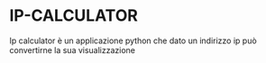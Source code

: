 # IP-CALCULATOR
Ip calculator è un applicazione python che dato un indirizzo ip può convertirne la sua visualizzazione
